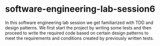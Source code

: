 # software-engineering-lab-session6
In this software engineering lab session we get familiarized with TDD and design patterns. We first start the project by writing some tests and then proceed to write the required code based on certain design patterns to meet the requirements and conditions created by previously written tests.
